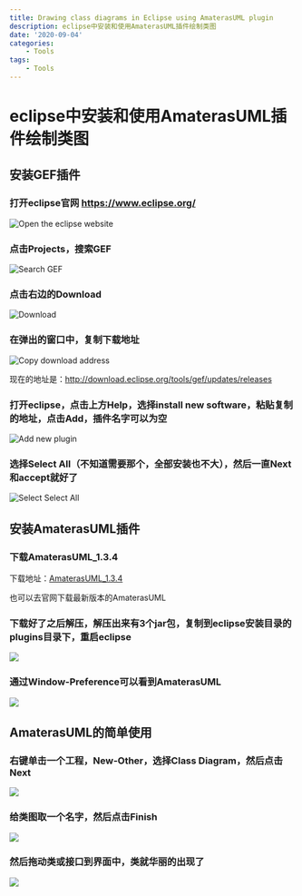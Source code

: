 ```yaml
---
title: Drawing class diagrams in Eclipse using AmaterasUML plugin
description: eclipse中安装和使用AmaterasUML插件绘制类图
date: '2020-09-04'
categories:
    - Tools
tags:
    - Tools
---
```


# eclipse中安装和使用AmaterasUML插件绘制类图

## 安装GEF插件

### 打开eclipse官网 https://www.eclipse.org/

![Open the eclipse website](https://raw.githubusercontent.com/JavenJin/blog-image/master/content/post/Tools/Drawing%20class%20diagrams%20in%20Eclipse%20using%20AmaterasUML%20plugin/using-amaterasuml-drawing-class-diagrams1.png)

### 点击Projects，搜索GEF

![Search GEF](https://raw.githubusercontent.com/JavenJin/blog-image/master/content/post/Tools/Drawing%20class%20diagrams%20in%20Eclipse%20using%20AmaterasUML%20plugin/using-amaterasuml-drawing-class-diagrams2.png)

### 点击右边的Download

![Download](https://raw.githubusercontent.com/JavenJin/blog-image/master/content/post/Tools/Drawing%20class%20diagrams%20in%20Eclipse%20using%20AmaterasUML%20plugin/using-amaterasuml-drawing-class-diagrams3.png)

### 在弹出的窗口中，复制下载地址

![Copy download address](https://raw.githubusercontent.com/JavenJin/blog-image/master/content/post/Tools/Drawing%20class%20diagrams%20in%20Eclipse%20using%20AmaterasUML%20plugin/using-amaterasuml-drawing-class-diagrams4.png)

现在的地址是：http://download.eclipse.org/tools/gef/updates/releases

### 打开eclipse，点击上方Help，选择install new software，粘贴复制的地址，点击Add，插件名字可以为空

![Add new plugin](https://raw.githubusercontent.com/JavenJin/blog-image/master/content/post/Tools/Drawing%20class%20diagrams%20in%20Eclipse%20using%20AmaterasUML%20plugin/using-amaterasuml-drawing-class-diagrams5.png)

### 选择Select All（不知道需要那个，全部安装也不大），然后一直Next和accept就好了

![Select Select All](https://raw.githubusercontent.com/JavenJin/blog-image/master/content/post/Tools/Drawing%20class%20diagrams%20in%20Eclipse%20using%20AmaterasUML%20plugin/using-amaterasuml-drawing-class-diagrams6.png)

## 安装AmaterasUML插件

### 下载AmaterasUML_1.3.4

下载地址：[AmaterasUML_1.3.4](https://download.csdn.net/download/weixin_42718701/12812743)

也可以去官网下载最新版本的AmaterasUML

### 下载好了之后解压，解压出来有3个jar包，复制到eclipse安装目录的plugins目录下，重启eclipse

![](https://raw.githubusercontent.com/JavenJin/blog-image/master/content/post/Tools/Drawing%20class%20diagrams%20in%20Eclipse%20using%20AmaterasUML%20plugin/using-amaterasuml-drawing-class-diagrams7.png)

### 通过Window-Preference可以看到AmaterasUML

![](https://raw.githubusercontent.com/JavenJin/blog-image/master/content/post/Tools/Drawing%20class%20diagrams%20in%20Eclipse%20using%20AmaterasUML%20plugin/using-amaterasuml-drawing-class-diagrams8.png)

## AmaterasUML的简单使用

### 右键单击一个工程，New-Other，选择Class Diagram，然后点击Next

![](https://raw.githubusercontent.com/JavenJin/blog-image/master/content/post/Tools/Drawing%20class%20diagrams%20in%20Eclipse%20using%20AmaterasUML%20plugin/using-amaterasuml-drawing-class-diagrams9.png)

### 给类图取一个名字，然后点击Finish

![](https://raw.githubusercontent.com/JavenJin/blog-image/master/content/post/Tools/Drawing%20class%20diagrams%20in%20Eclipse%20using%20AmaterasUML%20plugin/using-amaterasuml-drawing-class-diagrams10.png)

### 然后拖动类或接口到界面中，类就华丽的出现了

![](https://raw.githubusercontent.com/JavenJin/blog-image/master/content/post/Tools/Drawing%20class%20diagrams%20in%20Eclipse%20using%20AmaterasUML%20plugin/using-amaterasuml-drawing-class-diagrams11.png)